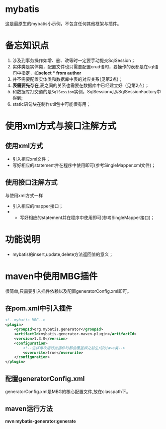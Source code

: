 # mybatis
这是最原生的mybatis小示例，不包含任何其他框架与插件。

# 备忘知识点
1. 涉及到事务操作如增、删、改等时一定要手动提交SqlSession；
2. 实体类是实体类，配置文件也只需要配置crud语句，要操作的表都是在sql语句中指定，如**select * from author**
3. 并不需要配置实体类和数据库中表的对应关系(见第2点)；
4. **表需要先存在**,表之间的关系也需要在数据库中已经建立好（见第2点）；
5. 和数据库打交道的是`SqlSession`实例，SqlSession可从SqlSessionFactory中得到;
6. static语句块在制作util包中可能很有用；


# 使用xml方式与接口注解方式
## 使用xml方式
* 引入相应xml文件；
* 写好相应的statement并在程序中使用即可(参考SingleMapper.xml文件)；

## 使用接口注解方式
与使用xml方式一样
* 引入相应的mapper接口；
* * 写好相应的statement并在程序中使用即可(参考SingleMapper接口)；

# 功能说明
* mybatis的insert,update,delete方法返回值的意义；

# maven中使用MBG插件
很简单,只需要引入插件依赖以及配置generatorConfig.xml即可。

## 在pom.xml中引入插件
```xml
<!--mybatis MBG-->
<plugin>
	<groupId>org.mybatis.generator</groupId>
	<artifactId>mybatis-generator-maven-plugin</artifactId>
	<version>1.3.0</version>
	<configuration>
		<!--这样每次运行此插件时都会覆盖掉之前生成的java类-->
		<overwrite>true</overwrite>
	</configuration>
</plugin>
```

## 配置generatorConfig.xml
generatorConfig.xml是MBG的核心配置文件,放在classpath下。

## maven运行方法

**mvn mybatis-generator:generate**